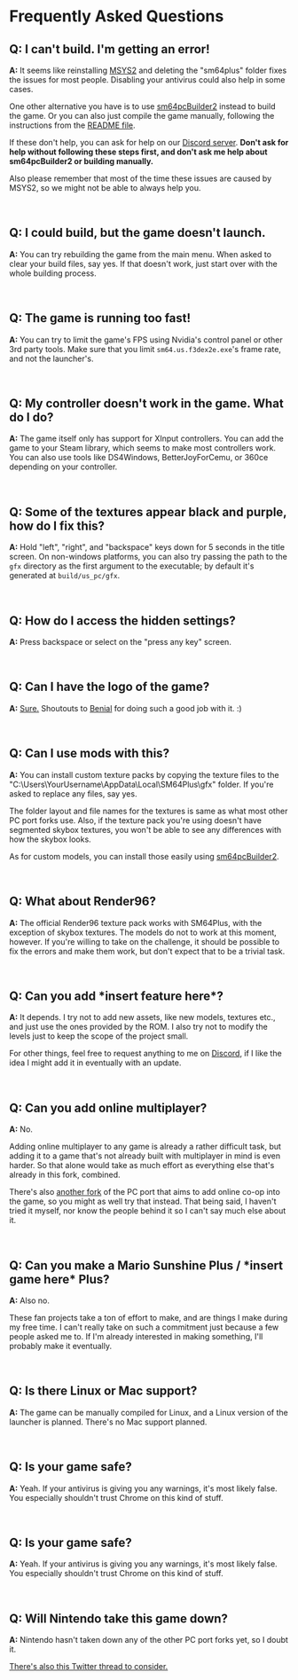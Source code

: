 # Frequently Asked Questions

## **Q:** I can't build. I'm getting an error!

**A:** It seems like reinstalling [MSYS2](https://www.msys2.org/) and deleting the "sm64plus" folder fixes the issues for most people. Disabling your antivirus could also help in some cases.

One other alternative you have is to use [sm64pcBuilder2](https://sm64pc.info/sm64pcbuilder2/) instead to build the game. Or you can also just compile the game manually, following the instructions from the [README file](https://github.com/MorsGames/sm64plus/blob/master/README.md).

If these don't help, you can ask for help on our [Discord server](http://discord.mors-games.com/). **Don't ask for help without following these steps first, and don't ask me help about sm64pcBuilder2 or building manually.**

Also please remember that most of the time these issues are caused by MSYS2, so we might not be able to always help you.

<br>

## **Q:** I could build, but the game doesn't launch.

**A:** You can try rebuilding the game from the main menu. When asked to clear your build files, say yes. If that doesn't work, just start over with the whole building process.

<br>

## **Q:** The game is running too fast!

**A:** You can try to limit the game's FPS using Nvidia's control panel or other 3rd party tools. Make sure that you limit `sm64.us.f3dex2e.exe`'s frame rate, and not the launcher's.

<br>

## **Q:** My controller doesn't work in the game. What do I do?

**A:** The game itself only has support for XInput controllers. You can add the game to your Steam library, which seems to make most controllers work. You can also use tools like DS4Windows, BetterJoyForCemu, or 360ce depending on your controller.

<br>

## **Q:** Some of the textures appear black and purple, how do I fix this?

**A:** Hold "left", "right", and "backspace" keys down for 5 seconds in the title screen. On non-windows platforms, you can also try passing the path to the `gfx` directory as the first argument to the executable; by default it's generated at `build/us_pc/gfx`.

<br>

## **Q:** How do I access the hidden settings?

**A:** Press backspace or select on the "press any key" screen.

<br>

## **Q:** Can I have the logo of the game?

**A:** [Sure.](https://cdn.discordapp.com/attachments/828684639618203688/828756298643931176/sm64plus-centred.png) Shoutouts to [Benial](https://twitter.com/Benial17) for doing such a good job with it. :)

<br>

## **Q:** Can I use mods with this? 

**A:** You can install custom texture packs by copying the texture files to the "C:\Users\YourUsername\AppData\Local\SM64Plus\gfx" folder. If you're asked to replace any files, say yes.

The folder layout and file names for the textures is same as what most other PC port forks use. Also, if the texture pack you're using doesn't have segmented skybox textures, you won't be able to see any differences with how the skybox looks.

As for custom models, you can install those easily using [sm64pcBuilder2](https://sm64pc.info/sm64pcbuilder2/).

<br>

## **Q:** What about Render96?

**A:** The official Render96 texture pack works with SM64Plus, with the exception of skybox textures. The models do not to work at this moment, however. If you're willing to take on the challenge, it should be possible to fix the errors and make them work, but don't expect that to be a trivial task.

<br>

## **Q:** Can you add *insert feature here\*?

**A:** It depends. I try not to add new assets, like new models, textures etc., and just use the ones provided by the ROM. I also try not to modify the levels just to keep the scope of the project small.

For other things, feel free to request anything to me on [Discord](http://discord.mors-games.com/), if I like the idea I might add it in eventually with an update.

<br>

## **Q:** Can you add online multiplayer?

**A:** No.

Adding online multiplayer to any game is already a rather difficult task, but adding it to a game that's not already built with multiplayer in mind is even harder. So that alone would take as much effort as everything else that's already in this fork, combined.

There's also [another fork](https://github.com/djoslin0/sm64ex-coop) of the PC port that aims to add online co-op into the game, so you might as well try that instead. That being said, I haven't tried it myself, nor know the people behind it so I can't say much else about it.

<br>

## **Q:** Can you make a Mario Sunshine Plus / *insert game here\* Plus?

**A:** Also no.

These fan projects take a ton of effort to make, and are things I make during my free time. I can't really take on such a commitment just because a few people asked me to. If I'm already interested in making something, I'll probably make it eventually.

<br>

## **Q:** Is there Linux or Mac support?

**A:** The game can be manually compiled for Linux, and a Linux version of the launcher is planned. There's no Mac support planned.

<br>

## **Q:** Is your game safe?

**A:** Yeah. If your antivirus is giving you any warnings, it's most likely false. You especially shouldn't trust Chrome on this kind of stuff.

<br>

## **Q:** Is your game safe?

**A:** Yeah. If your antivirus is giving you any warnings, it's most likely false. You especially shouldn't trust Chrome on this kind of stuff.

<br>

## **Q:** Will Nintendo take this game down?

**A:** Nintendo hasn't taken down any of the other PC port forks yet, so I doubt it.

[There's also this Twitter thread to consider.](https://twitter.com/OfficialMFGG/status/1121019925521489920)
